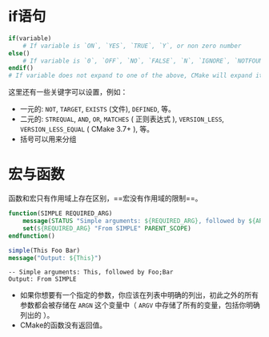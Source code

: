 # if语句

```cmake
if(variable)
    # If variable is `ON`, `YES`, `TRUE`, `Y`, or non zero number
else()
    # If variable is `0`, `OFF`, `NO`, `FALSE`, `N`, `IGNORE`, `NOTFOUND`, `""`, or ends in `-NOTFOUND`
endif()
# If variable does not expand to one of the above, CMake will expand it then try again
```

这里还有一些关键字可以设置，例如：

- 一元的: `NOT`, `TARGET`, `EXISTS` (文件), `DEFINED`, 等。
- 二元的: `STREQUAL`, `AND`, `OR`, `MATCHES` ( 正则表达式 ), `VERSION_LESS`, `VERSION_LESS_EQUAL` ( CMake 3.7+ ), 等。
- 括号可以用来分组



# 宏与函数

函数和宏只有作用域上存在区别，==宏没有作用域的限制==。

```cmake
function(SIMPLE REQUIRED_ARG)
    message(STATUS "Simple arguments: ${REQUIRED_ARG}, followed by ${ARGN}")
    set(${REQUIRED_ARG} "From SIMPLE" PARENT_SCOPE)
endfunction()

simple(This Foo Bar)
message("Output: ${This}")
```

```
-- Simple arguments: This, followed by Foo;Bar
Output: From SIMPLE
```

- 如果你想要有一个指定的参数，你应该在列表中明确的列出，初此之外的所有参数都会被存储在 `ARGN` 这个变量中（ `ARGV` 中存储了所有的变量，包括你明确列出的 ）。
- CMake的函数没有返回值。





